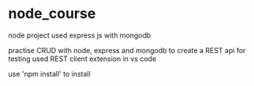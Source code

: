 # node_course

node project 
used express js with mongodb

practise CRUD with node, express and mongodb to create a REST api
for testing used REST client extension in vs code

use 'npm install' to install

